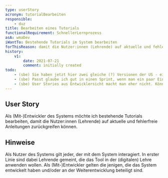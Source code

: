 ```yaml
---
type: userStory
acronym: tutorialBearbeiten
responsible:
    - duz
title: Bearbeiten eines Tutorials
functionalRequirement: SchnellerLernprozess
asA: wmaDev
iWantTo: Bestehende Tutorials im System bearbeiten
forThisReason: damit die Nutzer:innen (Lehrende) auf aktuelle und fehlerfreie Anleitungen zurückgreifen können
history:
    v1:
        date: 2021-07-21
        comment: initially created
todo:
    - (sbe) Sie haben jetzt hier zwei gleiche (?) Versionen der US - einmal die oben durch das Front Matter definierte (asA ... iWantTo ... forThisReason), und unten nochmal als Text. Bitte nutzen Sie *nur* das Front Matter.    
    - (sbe) Passt glaube ich gut in einen Sprint, wenn man ein paar Einschränkungen macht. Also z.B. erstmal nur als Videolink in das README des DiveKit Repos auf Github.
    - (sbe) User Stories aus Entwicklersicht macht man eher nicht. Können Sie das auf Anwendersicht umformulieren?
---
```


## User Story
Als (Mit-)Entwickler des Systems möchte ich bestehende Tutorials bearbeiten, damit die Nutzer:innen (Lehrende) auf aktuelle und fehlerfreie Anleitungen zurückgreifen können.

## Hinweise
Als Nutzer des Systems gilt jeder, der mit dem System interagiert. In erster Linie sind dabei Lehrende gemeint, die das Tool in der (digitalen) Lehre anwenden wollen.
Als (Mit-)Entwickler gelten die jenigen, die das System entwickelt haben und/oder an der Weiterentwicklung beteiligt sind.